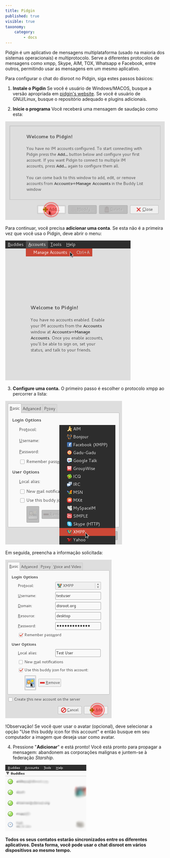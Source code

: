 ```yaml
---
title: Pidgin
published: true
visible: true
taxonomy:
    category:
        - docs
---
```


Pidgin é um aplicativo de mensagens multiplataforma (usado na maioria dos sistemas operacionais) e multiprotocolo. Serve a diferentes protocolos de mensagens como xmpp, Skype, AIM, TOX, Whatsapp e Facebook, entre outros, permitindo usar as mensagens em um mesmo aplicativo. 

Para configurar o chat do disroot no Pidgin, siga estes passos básicos:

1. **Instale o Pigdin**
Se você é usuário de Windows/MACOS, busque a versão apropriada em [pidgin's website](http://pidgin.im/download/).
Se você é usuário de GNU/Linux, busque o repositório adequado e plugins adicionais. 

2. **Inicie o programa**
Você receberá uma mensagem de saudação como esta:

![](en/pidgin1.png)

Para continuar, você precisa **adicionar uma conta**.
Se esta não é a primeira vez que você usa o Pidgin, deve abrir o menu:

![](en/pidgin2.png)

3. **Configure uma conta.**
O primeiro passo é escolher o protocolo xmpp ao percorrer a lista:

![](en/pidgin3.png)

Em seguida, preencha a informação solicitada:

![](en/pidgin4.png)

!Observação! Se você quer usar o avatar (opcional), deve selecionar a opção "Use this buddy icon for this account" e então busque em seu computador a imagem que deseja usar como avatar.

4. Pressione "**Adicionar**" e está pronto!
Você está pronto para propagar a mensagem: abandonem as corporações malignas e juntem-se à federação *Starship*.

![](en/pidgin5.png)

**Todos os seus contatos estarão sincronizados entre os diferentes aplicativos. Desta forma, você pode usar o chat disroot em vários dispositivos ao mesmo tempo.**
